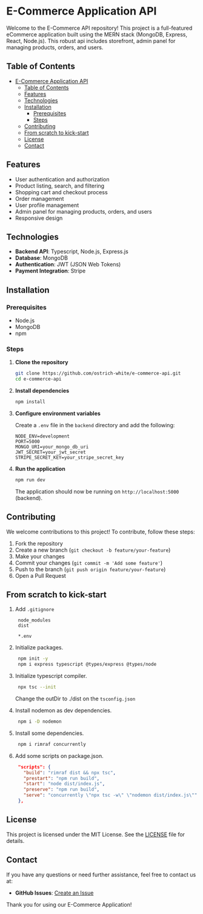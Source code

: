 # E-Commerce Application API

Welcome to the E-Commerce API repository! This project is a full-featured eCommerce application built using the MERN stack (MongoDB, Express, React, Node.js). This robust api includes storefront, admin panel for managing products, orders, and users.

## Table of Contents

- [E-Commerce Application API](#e-commerce-application-api)
  - [Table of Contents](#table-of-contents)
  - [Features](#features)
  - [Technologies](#technologies)
  - [Installation](#installation)
    - [Prerequisites](#prerequisites)
    - [Steps](#steps)
  - [Contributing](#contributing)
  - [From scratch to kick-start](#from-scratch-to-kick-start)
  - [License](#license)
  - [Contact](#contact)

## Features

- User authentication and authorization
- Product listing, search, and filtering
- Shopping cart and checkout process
- Order management
- User profile management
- Admin panel for managing products, orders, and users
- Responsive design

## Technologies

- **Backend API**: Typescript, Node.js, Express.js
- **Database**: MongoDB
- **Authentication**: JWT (JSON Web Tokens)
- **Payment Integration**: Stripe

## Installation

### Prerequisites

- Node.js
- MongoDB
- npm

### Steps

1. **Clone the repository**
    ```sh
    git clone https://github.com/ostrich-white/e-commerce-api.git
    cd e-commerce-api
    ```

2. **Install dependencies**
    ```sh
    npm install
    ```

3. **Configure environment variables**

    Create a `.env` file in the `backend` directory and add the following:
    ```env
    NODE_ENV=development
    PORT=5000
    MONGO_URI=your_mongo_db_uri
    JWT_SECRET=your_jwt_secret
    STRIPE_SECRET_KEY=your_stripe_secret_key
    ```

4. **Run the application**
    ```sh
    npm run dev
    ```

    The application should now be running on `http://localhost:5000` (backend).

## Contributing

We welcome contributions to this project! To contribute, follow these steps:

1. Fork the repository
2. Create a new branch (`git checkout -b feature/your-feature`)
3. Make your changes
4. Commit your changes (`git commit -m 'Add some feature'`)
5. Push to the branch (`git push origin feature/your-feature`)
6. Open a Pull Request

## From scratch to kick-start

1. Add `.gitignore`
   ```
    node_modules
    dist

    *.env
   ```

2. Initialize packages.
   ```sh
    npm init -y
    npm i express typescript @types/express @types/node
   ```

3. Initialize typescript compiler.
   ```sh
    npx tsc --init
   ```

   Change the outDir to ./dist on the `tsconfig.json`

4. Install nodemon as dev dependencies.
   ```sh
    npm i -D nodemon
   ```

5. Install some dependencies.
   ```sh
    npm i rimraf concurrently
   ```

6. Add some scripts on package.json.
   ```json
    "scripts": {
      "build": "rimraf dist && npx tsc",
      "prestart": "npm run build",
      "start": "node dist/index.js",
      "preserve": "npm run build",
      "serve": "concurrently \"npx tsc -w\" \"nodemon dist/index.js\""
    },
   ```

## License

This project is licensed under the MIT License. See the [LICENSE](LICENSE) file for details.

## Contact

If you have any questions or need further assistance, feel free to contact us at:
- **GitHub Issues**: [Create an Issue](https://github.com/yourusername/ecommerce-app/issues)

Thank you for using our E-Commerce Application!
